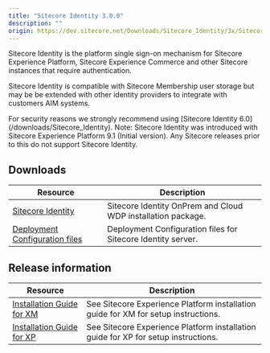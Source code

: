 ```yaml
---
title: "Sitecore Identity 3.0.0"
description: ""
origin: https://dev.sitecore.net/Downloads/Sitecore_Identity/3x/Sitecore_Identity_300
---
```


Sitecore Identity is the platform single sign-on mechanism for Sitecore Experience Platform, Sitecore Experience Commerce and other Sitecore instances that require authentication.

Sitecore Identity is compatible with Sitecore Membership user storage but may be be extended with other identity providers to integrate with customers AIM systems.

  <Alert variant='warning' mb={4}>
    <AlertIcon />
    For security reasons we strongly recommend using [Sitecore Identity 6.0](/downloads/Sitecore_Identity).
  </Alert>
  
  <Alert variant='warning' mb={4}>
    <AlertIcon />
    Note: Sitecore Identity was introduced with Sitecore Experience Platform 9.1 (Initial version). Any Sitecore releases prior to this do not support Sitecore Identity.
  </Alert>
  

## Downloads

 | Resource | Description |
 | --- | --- |
 | [Sitecore Identity](https://scdp.blob.core.windows.net/downloads/Sitecore%20Identity/3x/Sitecore%20Identity%20300/Secure/Sitecore.IdentityServer.3.0.0-r00211.scwdp.zip) | Sitecore Identity OnPrem and Cloud WDP installation package. |
 | [Deployment Configuration files](https://scdp.blob.core.windows.net/downloads/Sitecore%20Identity/3x/Sitecore%20Identity%20300/Secure/IdentityServer%20Deployment%20Configuration%203.0.0.zip) | Deployment Configuration files for Sitecore Identity server. |

## Release information

 | Resource | Description |
 | --- | --- |
 | [Installation Guide for XM](https://scdp.blob.core.windows.net/downloads/Sitecore%20Experience%20Platform/92/Sitecore%20Experience%20Platform%2092%20Initial%20Release/Secure/Installation_Guide_for_the_XM_Scaled_topology-en.pdf) | See Sitecore Experience Platform installation guide for XM for setup instructions. |
 | [Installation Guide for XP](https://scdp.blob.core.windows.net/downloads/Sitecore%20Experience%20Platform/92/Sitecore%20Experience%20Platform%2092%20Initial%20Release/Secure/Installation_Guide_for_the_XP_Scaled_topology-en.pdf) | See Sitecore Experience Platform installation guide for XP for setup instructions. |